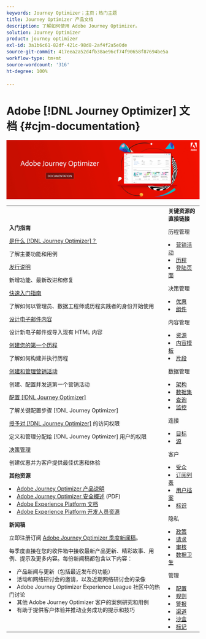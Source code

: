 ```yaml
---
keywords: Journey Optimizer；主页；热门主题
title: Journey Optimizer 产品文档
description: 了解如何使用 Adobe Journey Optimizer。
solution: Journey Optimizer
product: journey optimizer
exl-id: 3a1b6c61-82df-421c-98d8-2af4f2a5e0de
source-git-commit: 417eea2a52d4fb38ae96cf74f90658f87694be5a
workflow-type: tm+mt
source-wordcount: '316'
ht-degree: 100%

---
```


# Adobe [!DNL Journey Optimizer] 文档 {#cjm-documentation}

![](using/assets/do-not-localize/banner-cjm.jpg)

<table style="table-layout:fixed">
<tr style="border: 0;">
  <td>
    <div><strong>入门指南</strong>
    </div>
    <p>
    <em></em>
    <p>
    <div>
      <a href="using/start/get-started.md">是什么 [!DNL Journey Optimizer]？</a>
    </div>
    <p>了解主要功能和用例
    <p>
    <div>
      <a href="using/rn/release-notes.md">发行说明</a>
    </div>
    <p>新增功能、最新改进和修复</p>
   <p>
    <div>
      <a href="using/start/quick-start.md">快速入门指南</a>
    </div>
    <p>了解如何以管理员、数据工程师或历程实践者的身份开始使用</p>
    <p>
    <p>
    <div>
      <a href="using/email/get-started-email-design.md">设计电子邮件内容</a>
    </div>
    <p>设计新电子邮件或导入现有 HTML 内容</p>
    <p>
    <div>
    <a href="using/building-journeys/journey-gs.md">创建您的第一个历程</a>
    </div>
    <p>了解如何构建并执行历程
    <p>
     <div>
      <a href="using/campaigns/create-campaign.md">创建和管理营销活动</a>
    </div>
    <p>创建、配置并发送第一个营销活动</p>
    <p>
    <div>
    <div>
    <a href="using/configuration/get-started-configuration.md">配置 [!DNL Journey Optimizer]</a>
    </div>
    <p>了解关键配置步骤 [!DNL Journey Optimizer]</p>
    <p>
    <div>
    <a href="using/administration/permissions-overview.md">授予对 [!DNL Journey Optimizer]</a> 的访问权限
    </div>
    <p>定义和管理分配给 [!DNL Journey Optimizer] 用户的权限</p>
    <p>
    <div>
    <a href="using/offers/get-started/starting-offer-decisioning.md">决策管理</a>
    </div>
    <p>创建优惠并为客户提供最佳优惠和体验</p>
    <p>
    <p>
    <div><strong>其他资源</strong>
    </div>
    <p>
    <p>
    <div>
    <li>
      <a href="https://helpx.adobe.com/cn/legal/product-descriptions/adobe-journey-optimizer.html" target="_blank">Adobe Journey Optimizer 产品说明</a>
    </li>
    </div>
    <div>
    <li>
      <a href="https://www.adobe.com/content/dam/cc/en/security/pdfs/AJO_SecurityOverview.pdf" target="_blank">Adobe Journey Optimizer 安全概述</a> (PDF)
    </li>
    </div>
    <div>
    <li>
      <a href="https://experienceleague.adobe.com/docs/experience-platform/landing/home.html?lang=zh-Hans" target="_blank">Adobe Experience Platform 文档</a>
    </li>
    </div>
    <div>
      <li>
      <a href="https://www.adobe.com/experience-platform/documentation-and-developer-resources.html?lang=zh-Hans" target="_blank">Adobe Experience Platform 开发人员资源</a>
    </li>
    </div>
    <p>
    </p>
    <p>
    </p>
    <div>
    </div>
    <div><strong>新闻稿</strong>
    </div>
    <p>
    <p>
    <div>
    <p>立即注册订阅 <a href="https://www.adobe.com/subscription/Adobe_Journey_Optimizer_NL.html" target="_blank">Adobe Journey Optimizer 季度新闻稿</a>。</p>
    <p>每季度直接在您的收件箱中接收最新产品更新、精彩故事、用例、提示及更多内容。每份新闻稿都包含以下内容：</p>
    <li>产品新闻与更新（包括最近发布的功能）</li>
    <li>活动和网络研讨会的邀请，以及近期网络研讨会的录像</li>
    <li>Adobe Journey Optimizer Experience League 社区中的热门讨论 </li>
    <li>其他 Adobe Journey Optimizer 客户的案例研究和用例</li>
    <li>有助于提供客户体验并推动业务成功的提示和技巧</li>
  </td>
   <td>
   <div><strong>关键资源的直接链接</strong>
    </div>
    <p>
    <em></em>
    <p>
    <p>历程管理</p>
    <li>
      <a href="using/campaigns/get-started-with-campaigns.md">营销活动</a>
    </li>
        <li>
      <a href="using/building-journeys/journey-gs.md">历程</a>
    </li>
    <li>
      <a href="using/landing-pages/get-started-lp.md">登陆页面</a>
    </li>
    <p>
    <p>决策管理</p>
    <li>
      <a href="using/offers/get-started/starting-offer-decisioning.md">优惠</a>
    </li>
     <li>
      <a href="using/offers/offer-library/key-steps.md">组件</a>
    </li>
    <p>
    <p>内容管理</p>
    <li>
      <a href="using/email/assets-essentials.md">资源</a>
    </li>
    <li>
      <a href="using/email/content-templates.md">内容模板</a>
    </li>
      <li>
      <a href="using/email/fragments.md">片段</a>
    </li>
    <p>
    <p>数据管理</p>
    <li>
      <a href="using/data/get-started-schemas.md">架构</a>
    </li>
     <li>
      <a href="using/data/get-started-datasets.md">数据集</a>
    </li>
        <li>
      <a href="using/data/get-started-queries.md">查询</a>
    </li>
     <li>
      <a href="https://experienceleague.adobe.com/docs/experience-platform/ingestion/quality/monitor-data-ingestion.html?lang=zh-Hans" target="_blank">监控</a>
    </li>
    <p>
    <p>连接</p>
      <li>
      <a href="using/data/export-datasets.md">目标</a>
    </li>
    <li>
      <a href="using/start/get-started-sources.md">源</a>
    </li>
    <p>
    <p>客户</p>
    <li>
      <a href="using/audience/about-audiences.md">受众</a>
    </li>
    </li>
    <li>
      <a href="using/landing-pages/subscription-list.md">订阅列表</a>
    </li>     
    <li>
      <a href="using/audience/get-started-profiles.md">用户档案</a>
    </li>
    <li>
      <a href="using/audience/get-started-identity.md">标识</a>
    </li>
    <p>
    <p>隐私</p>
    <li>
      <a href="using/action/action-privacy.md">政策</a>
    </li>
    <li>
      <a href="using/privacy/requests.md">请求</a>
    </li>
        <li>
      <a href="using/privacy/audit-logs.md"target="_blank">审核</a>
    </li>
        <li>
      <a href="using/privacy/data-hygiene.md"target="_blank">数据卫生</a>
    </li>
    <p>
    <p>管理</p>
    <li>
      <a href="using/configuration/about-data-sources-events-actions.md">配置</a>
    </li>
    <li>
      <a href="using/configuration/frequency-rules.md">规则</a>
    </li>
        <li>
      <a href="using/reports/alerts.md">警报</a>
    </li>
    <li>
      <a href="using/configuration/get-started-configuration.md">渠道</a>
    </li>
     <li>
      <a href="using/administration/sandboxes.md">沙盒</a>
    </li>
     <li>
      <a href="using/start/search-filter-categorize.md#work-with-unified-tags">标记</a>
    </li>
  </td>
</tr>
</table>
